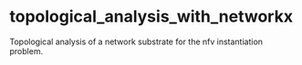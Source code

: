 # topological_analysis_with_networkx
Topological analysis of a network substrate for the nfv instantiation problem.
